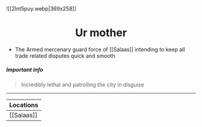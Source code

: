 ![[2lnt5puy.webp|369x258]]
# <center>Ur mother </center>
- The Armed mercenary guard force of [[Salaas]] intending to keep all trade related disputes quick and smooth
##### Important info 
> Incredibly lethal and patrolling the city in disguise 


---

| Locations  |
| ---------- |
| [[Salaas]] |
